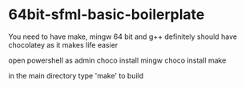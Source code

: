 # 64bit-sfml-basic-boilerplate

You need to have make, mingw 64 bit and g++ 
definitely should have chocolatey as it makes life easier 

open powershell as admin
choco install mingw
choco install make

in the main directory type 'make' to build
